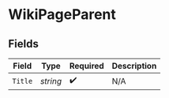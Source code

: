# WikiPageParent


## Fields

| Field              | Type               | Required           | Description        |
| ------------------ | ------------------ | ------------------ | ------------------ |
| `Title`            | *string*           | :heavy_check_mark: | N/A                |